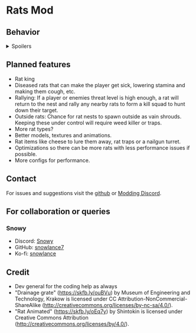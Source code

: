 # Rats Mod

## Behavior

<details>
<summary>Spoilers</summary>

- **Rat Nest:** A sewer grate can spawn on any map as a map hazard which will spawn rats every x - x seconds.
- **Rat Types:** Each rat will either defend the nest or scout the dungeon. If a player gets too close to the nest, they will damage the player.
- **Enemy Vents:** If a scout rat cant get to a desired location, it will try to crawl through the vents to get to that location.
- **Lost Rats:** If a rat cannot get to the nest, even by vents, it will roam at random. These rats will never attack the player or enemies. They are only aggressive when part of a colony.
- **Colony Threat System:** Each time a rat sees a player or enemy, they will add 1 to a threat counter. When that reaches a threshold (100 for players and 50 for enemies by default) they will start swarming the threat.
- **Swarming:** When enough rats are swarming a target, they will begin attacking the target, dealing 2 damage each bite.
- **Rat Food:** If a rat finds a player corpse it will attempt to drag the corpse back to the nest. They will rip food off of enemies depending on the enemies HP. By default, player corpses give 30 food and enemies give `10 * enemyHP` food. For every 10 food brought back to the nest, it will spawn a rat.
- **Rat Control:** You can stop rats from spawning at a nest by finding the terminal code located on the nest. Inputing this code into the terminal will open/close the grate.

</details>

## Planned features

- Rat king
- Diseased rats that can make the player get sick, lowering stamina and making them cough, etc.
- Rallying: If a player or enemies threat level is high enough, a rat will return to the nest and rally any nearby rats to form a kill squad to hunt down their target.
- Outside rats: Chance for rat nests to spawn outside as vain shrouds. Keeping these under control will require weed killer or traps.
- More rat types?
- Better models, textures and animations.
- Rat items like cheese to lure them away, rat traps or a nailgun turret.
- Optimizations so there can be more rats with less performance issues if possible.
- More configs for performance.

## Contact

For issues and suggestions visit the [github](https://github.com/snowlance7/Rats) or [Modding Discord](https://discord.com/channels/1168655651455639582/1309390403459354715).

## For collaboration or queries

### Snowy
- Discord: [Snowy](https://discord.com/users/327989194087727107)
- GitHub: [snowlance7](https://github.com/snowlance7)
- Ko-fi: [snowlance](https://ko-fi.com/snowlance)

## Credit

- Dev general for the coding help as always
- "Drainage grate" (https://skfb.ly/ouBVu) by Museum of Engineering and Technology, Krakow is licensed under CC Attribution-NonCommercial-ShareAlike (http://creativecommons.org/licenses/by-nc-sa/4.0/).
- "Rat Animated" (https://skfb.ly/oEq7y) by Shintokin is licensed under Creative Commons Attribution (http://creativecommons.org/licenses/by/4.0/).